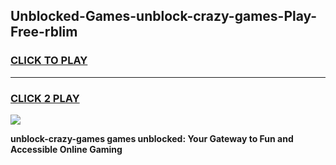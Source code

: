 
## Unblocked-Games-unblock-crazy-games-Play-Free-rblim
<h3>
<a href="https://premium76.site?title=unblock-crazy-games&ref=10A">CLICK TO PLAY</a></h3>
<hr>

<h3>
<a href="https://premium76.site?title=unblock-crazy-games&ref=10A">CLICK 2 PLAY</a>
  
</h3>

<a href="https://premium76.site?title=unblock-crazy-games&ref=10A"><img src="https://clearcache.store/games.png"></a>


**unblock-crazy-games games unblocked: Your Gateway to Fun and Accessible Online Gaming**
